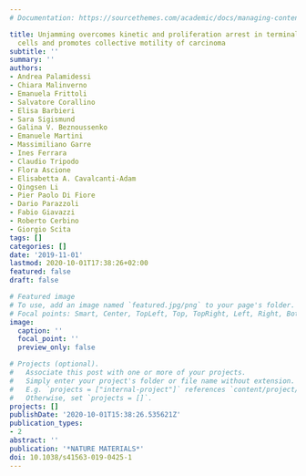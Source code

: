 ```yaml
---
# Documentation: https://sourcethemes.com/academic/docs/managing-content/

title: Unjamming overcomes kinetic and proliferation arrest in terminally differentiated
  cells and promotes collective motility of carcinoma
subtitle: ''
summary: ''
authors:
- Andrea Palamidessi
- Chiara Malinverno
- Emanuela Frittoli
- Salvatore Corallino
- Elisa Barbieri
- Sara Sigismund
- Galina V. Beznoussenko
- Emanuele Martini
- Massimiliano Garre
- Ines Ferrara
- Claudio Tripodo
- Flora Ascione
- Elisabetta A. Cavalcanti-Adam
- Qingsen Li
- Pier Paolo Di Fiore
- Dario Parazzoli
- Fabio Giavazzi
- Roberto Cerbino
- Giorgio Scita
tags: []
categories: []
date: '2019-11-01'
lastmod: 2020-10-01T17:38:26+02:00
featured: false
draft: false

# Featured image
# To use, add an image named `featured.jpg/png` to your page's folder.
# Focal points: Smart, Center, TopLeft, Top, TopRight, Left, Right, BottomLeft, Bottom, BottomRight.
image:
  caption: ''
  focal_point: ''
  preview_only: false

# Projects (optional).
#   Associate this post with one or more of your projects.
#   Simply enter your project's folder or file name without extension.
#   E.g. `projects = ["internal-project"]` references `content/project/deep-learning/index.md`.
#   Otherwise, set `projects = []`.
projects: []
publishDate: '2020-10-01T15:38:26.535621Z'
publication_types:
- 2
abstract: ''
publication: '*NATURE MATERIALS*'
doi: 10.1038/s41563-019-0425-1
---
```

